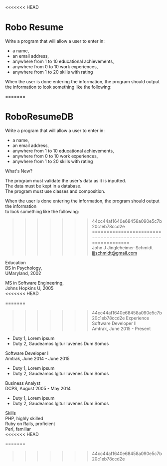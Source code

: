 <<<<<<< HEAD
# **Robo Resume**

Write a program that will allow a user to enter in:
- a name,
- an email address,
- anywhere from 1 to 10 educational achievements,
- anywhere from 0 to 10 work experiences,
- anywhere from 1 to 20 skills with rating

When the user is done entering the information, the program should output the information
to look something like the following:

=======
# RoboResumeDB
 
Write a program that will allow a user to enter in:  
- a name,   
- an email address,   
- anywhere from 1 to 10 educational achievements,  
- anywhere from 0 to 10 work experiences,  
- anywhere from 1 to 20 skills with rating  
  
What's New?  
  
The program must validate the user's data as it is inputted.  
The data must be kept in a database.  
The program must use classes and composition.  
  
  
When the user is done entering the information, the program should output the information  
to look something like the following:  
  
>>>>>>> 44cc44af1640e68458a090e5c7b20c1eb78ccd2e
=============================================================  
John J Jingleheimer-Schmidt  
jjjschmidt@gmail.com  
  
Education  
BS in Psychology,  
UMaryland, 2002  
  
MS in Software Engineering,  
Johns Hopkins U, 2005  
<<<<<<< HEAD
  
=======

>>>>>>> 44cc44af1640e68458a090e5c7b20c1eb78ccd2e
Experience  
Software Developer II  
Amtrak, June 2015 - Present  
- Duty 1, Lorem ipsum  
- Duty 2, Gaudeamos Igitur Iuvenes Dum Somos  
  
Software Developer I  
Amtrak, June 2014 - June 2015  
- Duty 1, Lorem ipsum  
- Duty 2, Gaudeamos Igitur Iuvenes Dum Somos  
  
Business Analyst  
DCPS, August 2005 - May 2014  
- Duty 1, Lorem ipsum  
- Duty 2, Gaudeamos Igitur Iuvenes Dum Somos  
  
Skills  
PHP, highly skilled  
Ruby on Rails, proficient  
Perl, familiar  
<<<<<<< HEAD
  
=======
>>>>>>> 44cc44af1640e68458a090e5c7b20c1eb78ccd2e
